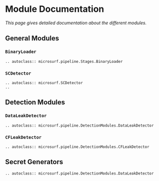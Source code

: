 # Module Documentation

_This page gives detailed documentation about the different modules._

## General Modules

 ### `BinaryLoader`

```{eval-rst}
.. autoclass:: microsurf.pipeline.Stages.BinaryLoader

```

 ### `SCDetector`

```{eval-rst}
.. autoclass:: microsurf.SCDetector
..

```

## Detection Modules

### `DataLeakDetector`

```{eval-rst}
.. autoclass:: microsurf.pipeline.DetectionModules.DataLeakDetector

```

### `CFLeakDetector`

```{eval-rst}
.. autoclass:: microsurf.pipeline.DetectionModules.CFLeakDetector

```

## Secret Generators


```{eval-rst}
.. autoclass:: microsurf.pipeline.DetectionModules.DataLeakDetector

```